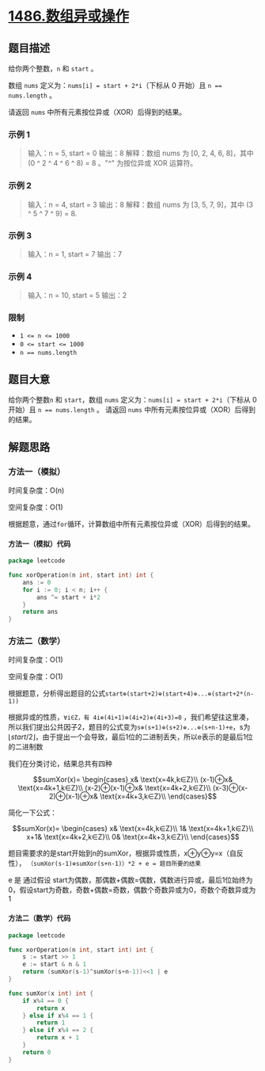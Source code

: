 # [1486.数组异或操作](https://leetcode.cn/problems/xor-operation-in-an-array/)

## 题目描述

给你两个整数，`n` 和 `start` 。

数组 `nums` 定义为：`nums[i] = start + 2*i`（下标从 0 开始）且 `n == nums.length` 。

请返回 `nums` 中所有元素按位异或（XOR）后得到的结果。

### 示例 1

> 输入：n = 5, start = 0
> 输出：8
> 解释：数组 nums 为 [0, 2, 4, 6, 8]，其中 (0 ^ 2 ^ 4 ^ 6 ^ 8) = 8 。"^" 为按位异或 XOR 运算符。

### 示例 2

> 输入：n = 4, start = 3
> 输出：8
> 解释：数组 nums 为 [3, 5, 7, 9]，其中 (3 ^ 5 ^ 7 ^ 9) = 8.

### 示例 3

> 输入：n = 1, start = 7
> 输出：7

### 示例 4

> 输入：n = 10, start = 5
> 输出：2

### 限制

* `1 <= n <= 1000`
* `0 <= start <= 1000`
* `n == nums.length`

## 题目大意

给你两个整数`n` 和 `start`，数组 `nums` 定义为：`nums[i] = start + 2*i`（下标从 0 开始）且 `n == nums.length` 。
请返回 `nums` 中所有元素按位异或（XOR）后得到的结果。

## 解题思路

### 方法一（模拟）

时间复杂度：O(n)

空间复杂度：O(1)

根据题意，通过`for`循环，计算数组中所有元素按位异或（XOR）后得到的结果。

#### 方法一（模拟）代码

```go
package leetcode

func xorOperation(n int, start int) int {
	ans := 0
	for i := 0; i < n; i++ {
		ans ^= start + i*2
	}
	return ans
}
```

### 方法二（数学）

时间复杂度：O(1)

空间复杂度：O(1)

根据题意，分析得出题目的公式`start⊕(start+2)⊕(start+4)⊕...⊕(start+2*(n-1))`

根据异或的性质，`∀i∈Z，有 4i⊕(4i+1)⊕(4i+2)⊕(4i+3)=0`
，我们希望往这里凑，所以我们提出公共因子2，题目的公式变为`s⊕(s+1)⊕(s+2)⊕...⊕(s+n-1)+e`，s为 $\lfloor start/2
\rfloor$，由于提出一个会导致，最后1位的二进制丢失，所以e表示的是最后1位的二进制数

我们在分类讨论，结果总共有四种

$$sumXor(x)=
\begin{cases}
x& \text{x=4k,k∈Z}\\
(x-1)⊕x& \text{x=4k+1,k∈Z}\\
(x-2)⊕(x-1)⊕x& \text{x=4k+2,k∈Z}\\
(x-3)⊕(x-2)⊕(x-1)⊕x& \text{x=4k+3,k∈Z}\\
\end{cases}$$

简化一下公式：

$$sumXor(x)=
\begin{cases}
x& \text{x=4k,k∈Z}\\
1& \text{x=4k+1,k∈Z}\\
x+1& \text{x=4k+2,k∈Z}\\
0& \text{x=4k+3,k∈Z}\\
\end{cases}$$

题目需要求的是start开始到n的sumXor，根据异或性质，x⊕y⊕y=x（自反性），
`（sumXor(s-1)⊕sumXor(s+n-1)）*2 + e = 题目所要的结果`

e 是 通过假设 start为偶数，那偶数+偶数=偶数，偶数进行异或，最后1位始终为0，假设start为奇数，奇数+偶数=奇数，偶数个奇数异或为0，奇数个奇数异或为1

#### 方法二（数学）代码

```go
package leetcode

func xorOperation(n int, start int) int {
	s := start >> 1
	e := start & n & 1
	return (sumXor(s-1)^sumXor(s+n-1))<<1 | e
}

func sumXor(x int) int {
	if x%4 == 0 {
		return x
	} else if x%4 == 1 {
		return 1
	} else if x%4 == 2 {
		return x + 1
	}
	return 0
}

```
